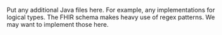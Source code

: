 Put any additional Java files here.
For example, any implementations for logical types.
The FHIR schema makes heavy use of regex patterns.
We may want to implement those here.
